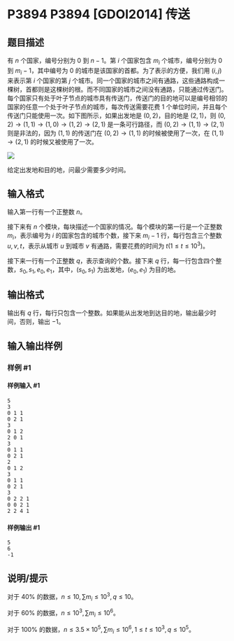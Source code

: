 # P3894 P3894 [GDOI2014] 传送

## 题目描述

有 $n$ 个国家，编号分别为 $0$ 到 $n-1$。第 $i$ 个国家包含 $m_i$ 个城市，编号分别为 $0$ 到 $m_{i}-1$，其中编号为 $0$ 的城市是该国家的首都。为了表示的方便，我们用 $(i,j)$ 来表示第 $i$ 个国家的第 $j$ 个城市。同一个国家的城市之间有通路，这些通路构成一棵树，首都则是这棵树的根。而不同国家的城市之间没有通路，只能通过传送门。每个国家只有处于叶子节点的城市具有传送门，传送门的目的地可以是编号相邻的国家的任意一个处于叶子节点的城市，每次传送需要花费 $1$ 个单位时间，并且每个传送门只能使用一次。如下图所示，如果出发地是 $(0,2)$，目的地是 $(2,1)$，则 $(0,2)\rightarrow(1,1)\rightarrow(1,0)\rightarrow(1,2)\rightarrow(2,1)$ 是一条可行路径，而 $(0,2)\rightarrow(1,1)\rightarrow(2,1)$ 则是非法的，因为 $(1,1)$ 的传送门在 $(0,2)\rightarrow(1,1)$ 的时候被使用了一次，在 $(1,1)\rightarrow(2,1)$ 的时候又被使用了一次。

 ![](https://cdn.luogu.com.cn/upload/pic/6852.png) 

给定出发地和目的地，问最少需要多少时间。

## 输入格式

输入第一行有一个正整数 $n$。

接下来有 $n$ 个模块，每块描述一个国家的情况。每个模块的第一行是一个正整数 $m_i$，表示编号为 $i$ 的国家包含的城市个数，接下来 $m_{i}-1$ 行，每行包含三个整数 $u,v,t$，表示从城市 $u$ 到城市 $v$ 有通路，需要花费的时间为 $t (1 \leq t \leq 10^{3})$。

接下来一行有一个正整数 $q$，表示查询的个数。接下来 $q$ 行，每一行包含四个整数，$s_0,s_1,e_0,e_1$，其中，$(s_0,s_1)$ 为出发地，$(e_0,e_1)$ 为目的地。

## 输出格式

输出有 $q$ 行，每行只包含一个整数。如果能从出发地到达目的地，输出最少时间，否则，输出 $-1$。

## 输入输出样例

### 样例 #1

#### 样例输入 #1

```
5
3
0 1 1
0 2 1
3
0 1 2
2 0 1
3
0 1 1
0 2 1
2
0 1 2
3
0 1 1
0 2 1
3
0 2 2 1
0 0 2 1
2 2 4 1
```

#### 样例输出 #1

```
5
6
-1
```

## 说明/提示

对于 $40\%$ 的数据，$n \leq 10,\sum m_i \leq 10^{3},q \leq 10$。

对于 $60\%$ 的数据，$n \leq 10^{3},\sum m_i \leq 10^{6}$。

对于 $100\%$ 的数据，$n \leq 3.5 \times 10^{5},\sum m_i \leq 10^{6},1 \leq t \leq 10^{3},q \leq 10^{5}$。
